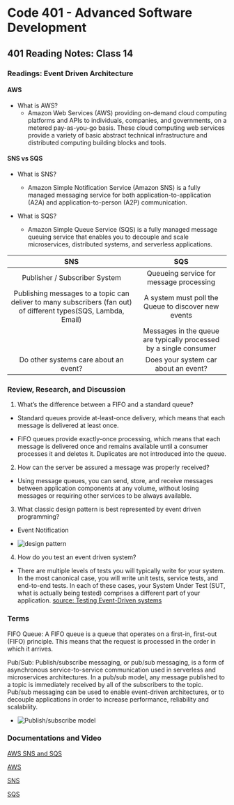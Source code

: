 # Code 401 - Advanced Software Development

## 401 Reading Notes: Class 14

### Readings: Event Driven Architecture

#### AWS

  - What is AWS?
    - Amazon Web Services (AWS) providing on-demand cloud computing platforms and APIs to individuals, companies, and governments, on a metered pay-as-you-go basis. These cloud computing web services provide a variety of basic abstract technical infrastructure and distributed computing building blocks and tools.
    
#### SNS vs SQS

  - What is SNS?
    - Amazon Simple Notification Service (Amazon SNS) is a fully managed messaging service for both application-to-application (A2A) and application-to-person (A2P) communication.

  - What is SQS?
    - Amazon Simple Queue Service (SQS) is a fully managed message queuing service that enables you to decouple and scale microservices, distributed systems, and serverless applications.

|                                                       SNS                                                       	|                                 SQS                                	|
|:---------------------------------------------------------------------------------------------------------------:	|:------------------------------------------------------------------:	|
|                                          Publisher / Subscriber System                                          	|               Queueing service for message processing              	|
| Publishing messages to a topic can deliver to many subscribers (fan out) of different types(SQS, Lambda, Email) 	|         A system must poll the Queue to discover new events        	|
|                                                                                                                 	| Messages in the queue are typically processed by a single consumer 	|
|                                      Do other systems care about an event?                                      	|                Does your system car about an event?                	|



### Review, Research, and Discussion

1. What’s the difference between a FIFO and a standard queue?

- Standard queues provide at-least-once delivery, which means that each message is delivered at least once.

- FIFO queues provide exactly-once processing, which means that each message is delivered once and remains available until a consumer processes it and deletes it. Duplicates are not introduced into the queue.

2. How can the server be assured a message was properly received?

- Using message queues, you can send, store, and receive messages between application components at any volume, without losing messages or requiring other services to be always available.

3. What classic design pattern is best represented by event driven programming?

- Event Notification 

- ![design pattern](https://miro.medium.com/max/490/1*tj5r0NH1Z8ki-K5qUIWUtw.jpeg)

4. How do you test an event driven system?

- There are multiple levels of tests you will typically write for your system. In the most canonical case, you will write unit tests, service tests, and end-to-end tests. In each of these cases, your System Under Test (SUT, what is actually being tested) comprises a different part of your application. [source: Testing Event-Driven systems](https://medium.com/dan-on-coding/testing-event-driven-systems-63c6b0c57517)

### Terms

FIFO Queue: A FIFO queue is a queue that operates on a first-in, first-out (FIFO) principle. This means that the request is processed in the order in which it arrives.

Pub/Sub: Publish/subscribe messaging, or pub/sub messaging, is a form of asynchronous service-to-service communication used in serverless and microservices architectures. In a pub/sub model, any message published to a topic is immediately received by all of the subscribers to the topic. Pub/sub messaging can be used to enable event-driven architectures, or to decouple applications in order to increase performance, reliability and scalability.

- ![Publish/subscribe model](https://d1.awsstatic.com/product-marketing/Messaging/sns_img_topic.e024462ec88e79ed63d690a2eed6e050e33fb36f.png)

### Documentations and Video

[AWS SNS and SQS](https://www.youtube.com/watch?v=mXk0MNjlO7A)

[AWS](https://aws.amazon.com/what-is-aws/?nc1=f_cc)

[SNS](https://aws.amazon.com/sns/?whats-new-cards.sort-by=item.additionalFields.postDateTime&whats-new-cards.sort-order=desc)

[SQS](https://aws.amazon.com/sqs/)
